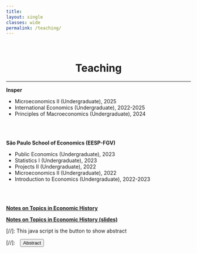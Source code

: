 ```yaml
---
title: 
layout: single
classes: wide
permalink: /teaching/
---
```

<br/> 

<!-- Google Tag Manager (noscript) -->
<noscript><iframe src="https://www.googletagmanager.com/ns.html?id=GTM-PNS829G"
height="0" width="0" style="display:none;visibility:hidden"></iframe></noscript>
<!-- End Google Tag Manager (noscript) -->


# <center> Teaching </center>

- - -

**Insper**
- Microeconomics II (Undergraduate), 2025
- International Economics (Undergraduate), 2022-2025
- Principles of Macroeconomics (Undergraduate), 2024 
<br>
<br>


**São Paulo School of Economics (EESP-FGV)**
- Public Economics (Undergraduate), 2023
- Statistics I (Undergraduate), 2023
- Projects II (Undergraduate), 2022
- Microeconomics II (Undergraduate), 2022
- Introduction to Economics (Undergraduate), 2022-2023
<br>
<br>


<ins>**[Notes on Topics in Economic History](/files/notes_economic_history.pdf)**</ins>

<ins>**[Notes on Topics in Economic History (slides)](/files/notes_economic_history_slides.pdf)**</ins>



[//]: This java script is the button to show abstract
<script>
 function visib(id) {
  var x = document.getElementById(id);
  if (x.style.display === "block") {
    x.style.display = "none";
  } else {
    x.style.display = "block";
  }
}
</script>

[//]:&emsp;<button onclick="visib('polariz')" class="btn btn--inverse btn--small">Abstract</button>